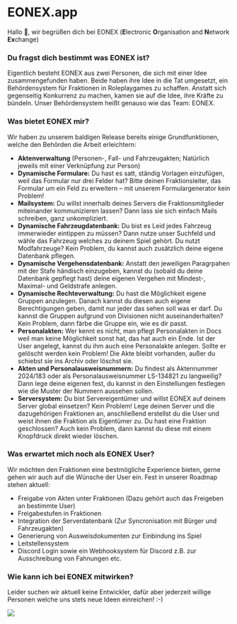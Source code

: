 # EONEX.app
Hallo 👋,
wir begrüßen dich bei EONEX (**E**lectronic **O**rganisation and **N**etwork **Ex**change)

### Du fragst dich bestimmt was EONEX ist?
Eigentlich besteht EONEX aus zwei Personen, die sich mit einer Idee zusammengefunden haben. Beide haben ihre Idee in die Tat umgesetzt, ein Behördensystem für Fraktionen in Roleplaygames zu schaffen. Anstatt sich gegenseitig Konkurrenz zu machen, kamen sie auf die Idee, ihre Kräfte zu bündeln. Unser Behördensystem heißt genauso wie das Team: EONEX.


### Was bietet EONEX mir?
Wir haben zu unserem baldigen Release bereits einige Grundfunktionen, welche den Behörden die Arbeit erleichtern:
- **Aktenverwaltung** (Personen-, Fall- und Fahrzeugakten; Natürlich jeweils mit einer Verknüpfung zur Person)
- **Dynamische Formulare:** Du hast es satt, ständig Vorlagen einzufügen, weil das Formular nur drei Felder hat? Bitte deinen Fraktionsleiter, das Formular um ein Feld zu erweitern – mit unserem Formulargenerator kein Problem!
- **Mailsystem:** Du willst innerhalb deines Servers die Fraktionsmitglieder miteinander kommunizieren lassen? Dann lass sie sich einfach Mails schreiben, ganz unkompliziert.
- **Dynamische Fahrzeugdatenbank:** Du bist es Leid jedes Fahrzeug immerwieder eintippen zu müssen? Dann nutze unser Suchfeld und wähle das Fahrzeug welches zu deinem Spiel gehört. Du nutzt Modfahrzeuge? Kein Problem, du kannst auch zusätzlich deine eigene Datenbank pflegen. 
- **Dynamische Vergehensdatenbank:** Anstatt den jeweiligen Paragrpahen mit der Stafe händisch einzugeben, kannst du (sobald du deine Datenbank gepflegt hast) deine eigenen Vergehen mit Mindest-, Maximal- und Geldstrafe anlegen.
- **Dynamische Rechteverwaltung:** Du hast die Möglichkeit eigene Gruppen anzulegen. Danach kannst du diesen auch eigene Berechtigungen geben, damit nur jeder das sehen soll was er darf. Du kannst die Gruppen aufgrund von Divisionen nicht auseinanderhalten? Kein Problem, dann färbe die Gruppe ein, wie es dir passt. 
- **Personalakten:** Wer kennt es nicht, man pflegt Personalakten in Docs weil man keine Möglichkeit sonst hat, das hat auch ein Ende. Ist der User angelegt, kannst du ihm auch eine Personalakte anlegen. Sollte er gelöscht werden kein Problem! Die Akte bleibt vorhanden, außer du schiebst sie ins Archiv oder löschst sie. 
- **Akten und Personalausweisnummern:** Du findest als Aktennummer 2024/183 oder als Personalausweisnummer LS-134821 zu langweilig? Dann lege deine eigenen fest, du kannst in den Einstellungen festlegen wie die Muster der Nummern aussehen sollen. 
- **Serversystem:** Du bist Servereigentümer und willst EONEX auf deinem Server global einsetzen? Kein Problem! Lege deinen Server und die dazugehörigen Fraktionen an, anschließend erstellst du die User und weist ihnen die Fraktion als Eigentümer zu. Du hast eine Fraktion geschlossen? Auch kein Problem, dann kannst du diese mit einem Knopfdruck direkt wieder löschen.

### Was erwartet mich noch als EONEX User?
Wir möchten den Fraktionen eine bestmögliche Experience bieten, gerne gehen wir auch auf die Wünsche der User ein. Fest in unserer Roadmap stehen aktuell:
- Freigabe von Akten unter Fraktionen (Dazu gehört auch das Freigeben an bestimmte User)
- Freigabestufen in Fraktionen
- Integration der Serverdatenbank (Zur Syncronisation mit Bürger und Fahrzeugakten)
- Generierung von Ausweisdokumenten zur Einbindung ins Spiel
- Leitstellensystem
- Discord Login sowie ein Webhooksystem für Discord z.B. zur Ausschreibung von Fahnungen etc. 

### Wie kann ich bei EONEX mitwirken?
Leider suchen wir aktuell keine Entwickler, dafür aber jederzeit willige Personen welche uns stets neue Ideen einreichen! :-)

[![](https://dcbadge.limes.pink/api/server/nGxdCV2H9c)](https://discord.gg/nGxdCV2H9c)
